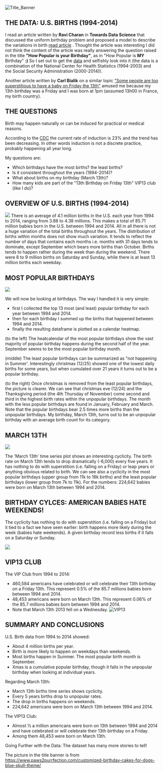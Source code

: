 ![Title_Banner](./USB_Images/USB_Title_Soft2.png)

## THE DATA: U.S. BIRTHS (1994-2014)
I read an article written by **Ravi Charan** in **Towards Data Science** that discussed the uniform birthday problem and proposed a model to describe the variations in birth [read article](https://towardsdatascience.com/how-popular-is-your-birthday-91ab133f7fc4) .
Thought the article was interesting I did not think the content of the article was really answering the question raised in the title **"How Popular is your Birthday"**, as in "How Popular is **MY** Birthday" **:)** So I set out to get the [data](https://github.com/fivethirtyeight/data/tree/master/births) and selfishly look into it (the data is a combination of the National Center for Health Statistics (1994-2003) and the Social Security Administration (2000-2014)).

Another article written by **Carl Bialik** on a similar topic ["Some people are too superstitious to have a baby on Friday the 13th"](https://fivethirtyeight.com/features/some-people-are-too-superstitious-to-have-a-baby-on-friday-the-13th/)  amused me because my 13th birthday was a Friday and I was born at 1pm (assumed 13h00 in France, my birth country).

## THE QUESTIONS
Birth may happen naturally or can be induced for practical or medical reasons. 

According to the [CDC]([https://www.cdc.gov/nchs/products/databriefs/db155.htm) the current rate of induction is 23% and the trend has been decreasing.
In other words induction is not a discrete practice, probably happening all year long.

My questions are:
* Which birthdays have the most births? the least births? 
* Is it consistent throughout the years (1994-2014)?
* What about births on my birthday (March 13th)?
* How many kids are part of the "13th Birthday on Friday 13th" VIP13 club (like I do)?

## OVERVIEW OF U.S. BIRTHS (1994-2014)
![](./USB_Images/USB_Overview.png)
There is an average of 4.1 million births in the U.S. each year from 1994 to 2014, ranging from 3.88 to 4.38 millions. This makes a total of 85.71 million babies born in the U.S. between 1994 and 2014. All in all there is not a huge variation of the total births throughout the years. 
The distribution of births within months does not show much variation. It tends to reflect the number of days that contains each months i.e. months with 31 days tends to dominate, except September which bears more births than October.
Births tends to happen rather during the week than during the weekend. There were 8 to 9 million births on Saturday and Sunday, while there is at least 13 million births each weekday.


## MOST POPULAR BIRTHDAYS
![](./USB_Images/USB_PopBirthdays.png)

We will now be looking at birthdays. The way I handled it is very simple:
- first I collected the top 13 most (and least) popular birthday for each year between 1994 and 2014.
- then for each birthday I summed up the births that happened between 1994 and 2014.
- finally the resulting dataframe is plotted as a calendar heatmap.

(to the left) The heatcalendar of the most popular birthdays show the vast majority of popular birthday happens during the second half of the year. September seems to be the most popular birthday month.

(middle) The least popular birthdays can be summarized as "not happening in Summer'. Interestingly christmas (12/25) showed one of the lowest daily births for some years, but when cumulated over 21 years it turns out to be a popular birthday. 

(to the right) Once christmas is removed from the least popular birthdays, the picture is clearer. We can see that christmas eve (12/24) and the Thanksgiving period (the 4th Thursday of November) come second and third in the highest birth rates within the unpopular birthdays. The month with the less popular birthdays are found in January, February and March. Note that the popular birthdays bear 2.5 times more births than the unpopular birthdays.
My birthday, March 13th, turns out to be an unpopular birthday with an average birth count for its category.


## MARCH 13TH
![](./USB_Images/USB_March13Cycle.png)

The 'March 13th' time series plot shows an interesting cyclicity. The birth rate on March 13th tends to drop dramatically (-6,000) every five years. It has nothing to do with superstition (i.e. falling on a Friday) or leap years or anything obvious related to birth.
We can see also a cyclicity in the most popular birthdays (upper group from 11k to 16k births) and the least popular birthdays (lower group from 7k to 11k).
For the numbers: 224,642 babies were born on March 13th between 1994 and 2014.

## BIRTHDAY CYLCES: AMERICAN BABIES HATE WEEKENDS!
The cyclicity has nothing to do with superstition (i.e. falling on a Friday) but it tied to a fact we have seen earlier: birth happens more likely during the week (babies hate weekends). A given birthday record less births if it falls on a Saturday or Sunday.

![](./USB_Images/USB_CYLCES.png)

## VIP13 CLUB
The VIP Club from 1994 to 2014:
- 460,584 americans have celebrated or will celebrate their 13th birthday on a Friday 13th. This represent 0.5% of the 85.7 millions babies born between 1994 and 2014.
- 48,453 americans were  born on March 13th. This represent 0.06% of the 85.7 millions babies born between 1994 and 2014.
- Note that March 13th 2013 fell on a Wednesday.
![VIP13](US_Births/USB_Images/USB_GRAPHVIP13.png)


## SUMMARY AND CONCLUSIONS
U.S. Birth data from 1994 to 2014 showed:
* About 4 million births per year.
* Birth is more likely to happen on weekdays than weekends.
* Most births happen in Summer. The most popular birth month is September. 
* Xmas is a cumulative popular birthday, though it falls in the unpopular birthday when looking at individual years.

Regarding March 13th:
* March 13th births time series shows cyclicity. 
* Every 5 years births drop to unpopular rates.
* The drop in births happens on weekends.
* 224,642 americans were born on March 13th between 1994 and 2014.

The VIP13 Club: 
* Almost ½ a million americans were born on 13th between 1994 and 2014 and have celebrated or will celebrate their 13th birthday on a Friday.
* Among them 48,453 were born on March 13th. 

Going Further with the Data: The dataset has many more stories to tell!


The picture in the title banner is from https://www.paws2purrfection.com/customized-birthday-cakes-for-dogs-blue-skull-theme/


